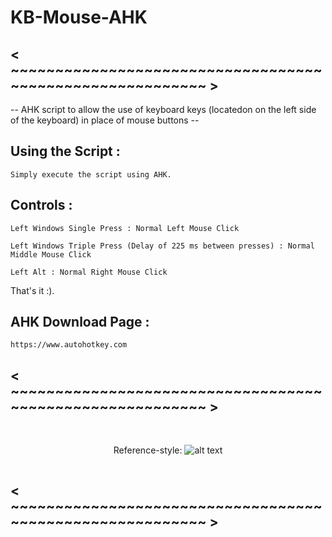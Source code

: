 # KB-Mouse-AHK

## < ~~~~~~~~~~~~~~~~~~~~~~~~~~~~~~~~~~~~~~~~~~~~~~~~~~~~~~~~~ >

-- AHK script to allow the use of keyboard keys (locatedon on the left side of the keyboard) in place of mouse buttons --

## Using the Script : 

	Simply execute the script using AHK. 


## Controls :

	Left Windows Single Press : Normal Left Mouse Click

	Left Windows Triple Press (Delay of 225 ms between presses) : Normal Middle Mouse Click

	Left Alt : Normal Right Mouse Click


That's it :).

## AHK Download Page : 

	https://www.autohotkey.com

## < ~~~~~~~~~~~~~~~~~~~~~~~~~~~~~~~~~~~~~~~~~~~~~~~~~~~~~~~~~ >

<br>

<div style="display: flex; flex-direction: row; align-items: center; justify-content: center;">
	
Reference-style: 
![alt text][logo]

[logo]: https://github.com/sp0res/KB-Mouse-AHK/blob/ff9ee79a3827a613bb961d762ade7eaa1f1dd171/image-removebg-preview.png "ooh elden ring"
 
</div>

## < ~~~~~~~~~~~~~~~~~~~~~~~~~~~~~~~~~~~~~~~~~~~~~~~~~~~~~~~~~ >
